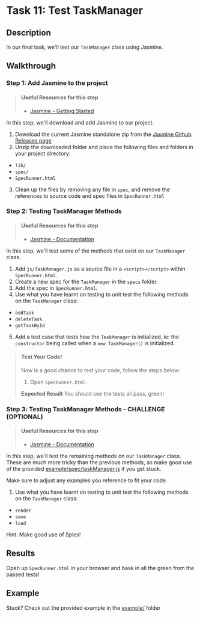 # Task 11: Test TaskManager

## Description

In our final task, we'll test our `TaskManager` class using Jasmine.

## Walkthrough

### Step 1: Add Jasmine to the project

> #### Useful Resources for this step
> - [Jasmine - Getting Started](https://jasmine.github.io/pages/getting_started.html)

In this step, we'll download and add Jasmine to our project.

1. Download the current Jasmine standalone zip from the [Jasmine Github Releases page](https://github.com/jasmine/jasmine/releases)
2. Unzip the downloaded folder and place the following files and folders in your project directory:
  - `lib/`
  - `spec/`
  - `SpecRunner.html`
3. Clean up the files by removing any file in `spec`, and remove the references to source code and spec files in `SpecRunner.html`

### Step 2: Testing TaskManager Methods

> #### Useful Resources for this step
> - [Jasmine - Documentation](https://jasmine.github.io/api/3.6/global)

In this step, we'll test some of the methods that exist on our `TaskManager` class.

1. Add `js/TaskManager.js` as a source file in a `<script></script>` within `SpecRunner.html`.
2. Create a new spec for the `TaskManager` in the `specs` folder.
3. Add the spec in `SpecRunner.html`.
4. Use what you have learnt on testing to unit test the following methods on the `TaskManager` class:
  - `addTask`
  - `deleteTask`
  - `getTaskById`
5. Add a test case that tests how the `TaskManager` is initialized, ie: the `constructor` being called when a `new TaskManager()` is initialized.

> #### Test Your Code!
> Now is a good chance to test your code, follow the steps below:
> 1. Open `SpecRunner.html`.
>
> **Expected Result**
> You should see the tests all pass, green! 

### Step 3: Testing TaskManager Methods - CHALLENGE (OPTIONAL)

> #### Useful Resources for this step
> - [Jasmine - Documentation](https://jasmine.github.io/api/3.6/global)

In this step, we'll test the remaining methods on our `TaskManager` class. These are much more tricky than the previous methods, so make good use of the provided [example/spec/taskManager.js](example/spec/taskManager.js) if you get stuck.

Make sure to adjust any examples you reference to fit your code.

1. Use what you have learnt on testing to unit test the following methods on the `TaskManager` class:
  - `render`
  - `save`
  - `load`

Hint: Make good use of Spies! 

## Results

Open up `SpecRunner.html` in your browser and bask in all the green from the passed tests!

## Example

Stuck? Check out the provided example in the [example/](example/) folder
